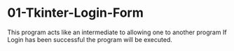 # 01-Tkinter-Login-Form
This program acts like an intermediate to allowing one to another program
If Login has been successful the program will be executed.




